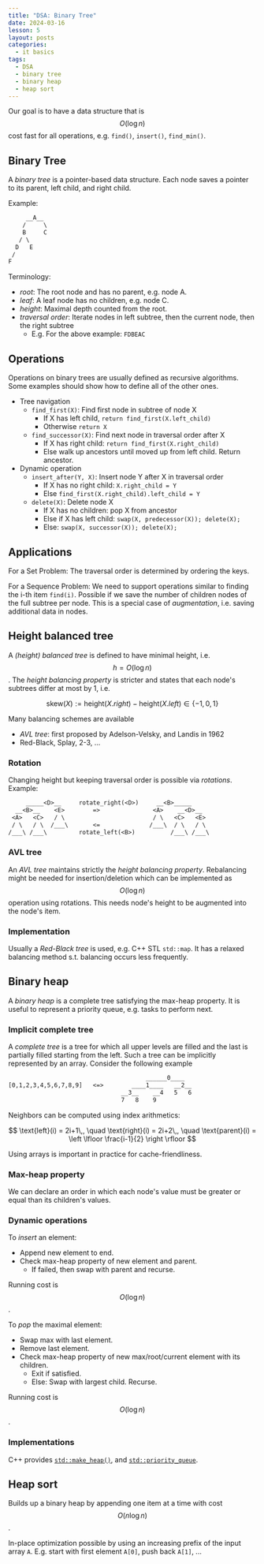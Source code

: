 ```yaml
---
title: "DSA: Binary Tree"
date: 2024-03-16
lesson: 5
layout: posts
categories:
  - it basics
tags:
  - DSA
  - binary tree
  - binary heap
  - heap sort
---
```


Our goal is to have a data structure that is $$ O(\log n) $$ cost fast for all operations, e.g. `find()`, `insert()`, `find_min()`.

## Binary Tree

A _binary tree_ is a pointer-based data structure.
Each node saves a pointer to its parent, left child, and right child.

Example:
```txt
     __A__
    /     \
    B     C
   / \
  D   E
 /
F
```

Terminology:
- _root_: The root node and has no parent, e.g. node A.
- _leaf_: A leaf node has no children, e.g. node C.
- _height_: Maximal depth counted from the root.
- _traversal order_: Iterate nodes in left subtree, then the current node, then the right subtree
    - E.g. For the above example: `FDBEAC`

## Operations

Operations on binary trees are usually defined as recursive algorithms.
Some examples should show how to define all of the other ones.

- Tree navigation
    - `find_first(X)`: Find first node in subtree of node X
        - If X has left child, `return find_first(X.left_child)`
        - Otherwise `return X`
    - `find_successor(X)`: Find next node in traversal order after X
        - If X has right child: `return find_first(X.right_child)`
        - Else walk up ancestors until moved up from left child. Return ancestor.
- Dynamic operation
    - `insert_after(Y, X)`: Insert node Y after X in traversal order
        - If X has no right child: `X.right_child = Y`
        - Else `find_first(X.right_child).left_child = Y`
    - `delete(X)`: Delete node X
        - If X has no children: pop X from ancestor
        - Else if X has left child: `swap(X, predecessor(X)); delete(X);`
        - Else: `swap(X, successor(X)); delete(X);`

## Applications

For a Set Problem: The traversal order is determined by ordering the keys.

For a Sequence Problem: We need to support operations similar to finding the i-th item `find(i)`.
Possible if we save the number of children nodes of the full subtree per node.
This is a special case of _augmentation_, i.e. saving additional data in nodes.

## Height balanced tree

A _(height) balanced tree_ is defined to have minimal height, i.e. $$ h = O(\log n) $$.
The _height balancing property_ is stricter and states that each node's subtrees differ at most by 1, i.e.

$$
\text{skew}(X) := \text{height}(X.right) - \text{height}(X.left) \in \{ -1, 0, 1 \}
$$

Many balancing schemes are available
- _AVL tree_: first proposed by Adelson-Velsky, and Landis in 1962
- Red-Black, Splay, 2-3, ...

### Rotation

Changing height but keeping traversal order is possible via _rotations_.
Example:
```txt
     _____<D>__     rotate_right(<D>)     __<B>_____
  __<B>__    <E>        =>               <A>    __<D>__
 <A>   <C>   / \                         / \   <C>   <E>
 / \   / \  /___\       <=              /___\  / \   / \
/___\ /___\         rotate_left(<B>)          /___\ /___\
```

### AVL tree

An _AVL tree_ maintains strictly the _height balancing property_.
Rebalancing might be needed for insertion/deletion which can be implemented as $$ O(\log n) $$ operation using rotations.
This needs node's height to be augmented into the node's item.

### Implementation

Usually a _Red-Black tree_ is used, e.g. C++ STL `std::map`.
It has a relaxed balancing method s.t. balancing occurs less frequently.

## Binary heap

A _binary heap_ is a complete tree satisfying the max-heap property.
It is useful to represent a priority queue, e.g. tasks to perform next.

### Implicit complete tree

A _complete tree_ is a tree for which all upper levels are filled and the last is partially filled starting from the left.
Such a tree can be implicitly represented by an array.
Consider the following example
```txt
                                       ______0____
[0,1,2,3,4,5,6,7,8,9]   <=>        ____1____   __2__
                                __3__    __4   5   6
                                7   8    9
```

Neighbors can be computed using index arithmetics:

$$
\text{left}(i) = 2i+1\,, \quad
\text{right}(i) = 2i+2\,, \quad
\text{parent}(i) = \left \lfloor \frac{i-1}{2} \right \rfloor
$$

Using arrays is important in practice for cache-friendliness.

### Max-heap property

We can declare an order in which each node's value must be greater or equal than its children's values.

### Dynamic operations

To _insert_ an element:

- Append new element to end.
- Check max-heap property of new element and parent.
    - If failed, then swap with parent and recurse.

Running cost is $$ O(\log n) $$.

To _pop_ the maximal element:

- Swap max with last element.
- Remove last element.
- Check max-heap property of new max/root/current element with its children.
    - Exit if satisfied.
    - Else: Swap with largest child. Recurse.

Running cost is $$ O(\log n) $$.

### Implementations

C++ provides [`std::make_heap()`](https://en.cppreference.com/w/cpp/algorithm/make_heap), and [`std::priority_queue`](https://en.cppreference.com/w/cpp/container/priority_queue).


## Heap sort

Builds up a binary heap by appending one item at a time with cost $$ O(n \log n) $$.

In-place optimization possible by using an increasing prefix of the input array `A`.
E.g. start with first element `A[0]`, push back `A[1]`, ...
